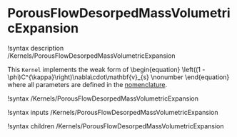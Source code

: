 # PorousFlowDesorpedMassVolumetricExpansion
!syntax description /Kernels/PorousFlowDesorpedMassVolumetricExpansion

This `Kernel` implements the weak form of
\begin{equation}
  \left((1 - \phi)C^{\kappa}\right)\nabla\cdot\mathbf{v}_{s}
  \nonumber
\end{equation}
where all parameters are defined in the [nomenclature](/porous_flow/nomenclature.md).

!syntax /Kernels/PorousFlowDesorpedMassVolumetricExpansion

!syntax inputs /Kernels/PorousFlowDesorpedMassVolumetricExpansion

!syntax children /Kernels/PorousFlowDesorpedMassVolumetricExpansion
